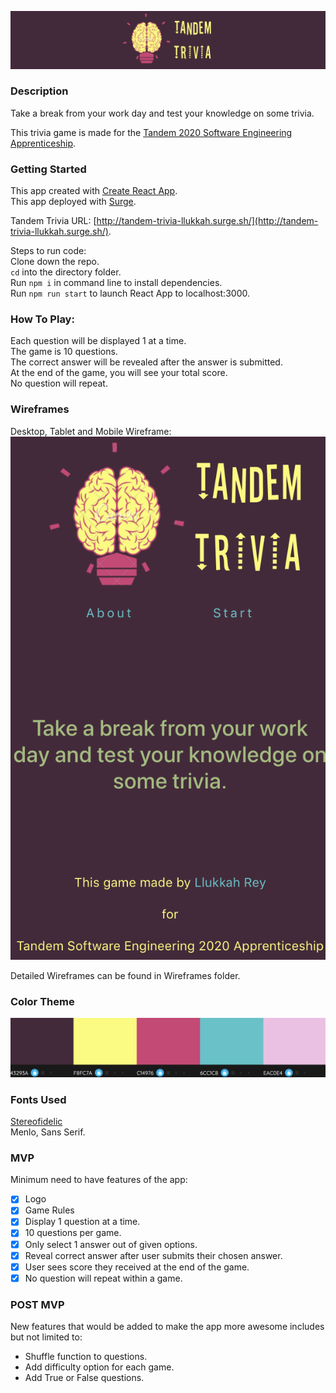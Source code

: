 ![Tandem Trivia Logo](./Wireframes/Logo.png)

### Description
Take a break from your work day and test your knowledge on some trivia.

This trivia game is made for the [Tandem 2020 Software Engineering Apprenticeship](https://madeintandem.com/about/apprenticeship-program/).      

### Getting Started
This app created with [Create React App](https://github.com/facebook/create-react-app).     
This app deployed with [Surge](https://surge.sh/). 

Tandem Trivia URL: [http://tandem-trivia-llukkah.surge.sh/](http://tandem-trivia-llukkah.surge.sh/).     

Steps to run code:     
Clone down the repo.     
<code>cd</code> into the directory folder.    
Run <code>npm i</code> in command line to install dependencies.    
Run <code>npm run start</code> to launch React App to localhost:3000.     

### How To Play:   
Each question will be displayed 1 at a time.   
The game is 10 questions.   
The correct answer will be revealed after the answer is submitted.   
At the end of the game, you will see your total score.   
No question will repeat.    

### Wireframes
Desktop, Tablet and Mobile Wireframe:   
![Tandem Trivia Home Screen](./Wireframes/Home.png)        

Detailed Wireframes can be found in Wireframes folder.

### Color Theme    
![Color Theme](./Wireframes/ColorTheme.png) 

### Fonts Used
[Stereofidelic](https://www.dafont.com/stereofidelic.font)     
Menlo, Sans Serif.

### MVP
Minimum need to have features of the app:
 * [x] Logo
 * [x] Game Rules
 * [x] Display 1 question at a time.
 * [x] 10 questions per game.
 * [x] Only select 1 answer out of given options.
 * [x] Reveal correct answer after user submits their chosen answer.
 * [x] User sees score they received at the end of the game.
 * [x] No question will repeat within a game.

### POST MVP
New features that would be added to make the app more awesome includes but not limited to:
* Shuffle function to questions.
* Add difficulty option for each game.
* Add True or False questions.    